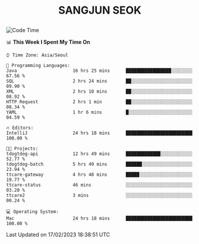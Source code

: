 <h1>
 <p align="center">
   SANGJUN SEOK
 </p>
</h1>

<!--START_SECTION:waka-->
![Code Time](http://img.shields.io/badge/Code%20Time-2%2C257%20hrs%2015%20mins-blue)

📊 **This Week I Spent My Time On** 

```text
⌚︎ Time Zone: Asia/Seoul

💬 Programming Languages: 
Java                     16 hrs 25 mins      █████████████████░░░░░░░░   67.56 % 
SQL                      2 hrs 24 mins       ██░░░░░░░░░░░░░░░░░░░░░░░   09.90 % 
XML                      2 hrs 10 mins       ██░░░░░░░░░░░░░░░░░░░░░░░   08.92 % 
HTTP Request             2 hrs 1 min         ██░░░░░░░░░░░░░░░░░░░░░░░   08.34 % 
YAML                     1 hr 6 mins         █░░░░░░░░░░░░░░░░░░░░░░░░   04.59 % 

🔥 Editors: 
IntelliJ                 24 hrs 18 mins      █████████████████████████   100.00 % 

🐱‍💻 Projects: 
tdogtdog-api             12 hrs 49 mins      █████████████░░░░░░░░░░░░   52.77 % 
tdogtdog-batch           5 hrs 49 mins       ██████░░░░░░░░░░░░░░░░░░░   23.94 % 
ttcare-gateway           4 hrs 48 mins       █████░░░░░░░░░░░░░░░░░░░░   19.77 % 
ttcare-status            46 mins             ░░░░░░░░░░░░░░░░░░░░░░░░░   03.20 % 
ttcare2                  3 mins              ░░░░░░░░░░░░░░░░░░░░░░░░░   00.24 % 

💻 Operating System: 
Mac                      24 hrs 18 mins      █████████████████████████   100.00 % 

```


 Last Updated on 17/02/2023 18:38:51 UTC
<!--END_SECTION:waka-->
